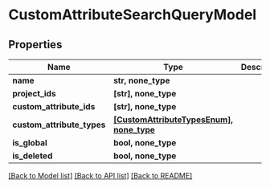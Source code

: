 # CustomAttributeSearchQueryModel


## Properties
Name | Type | Description | Notes
------------ | ------------- | ------------- | -------------
**name** | **str, none_type** |  | [optional] 
**project_ids** | **[str], none_type** |  | [optional] 
**custom_attribute_ids** | **[str], none_type** |  | [optional] 
**custom_attribute_types** | [**[CustomAttributeTypesEnum], none_type**](CustomAttributeTypesEnum.md) |  | [optional] 
**is_global** | **bool, none_type** |  | [optional] 
**is_deleted** | **bool, none_type** |  | [optional] 

[[Back to Model list]](../README.md#documentation-for-models) [[Back to API list]](../README.md#documentation-for-api-endpoints) [[Back to README]](../README.md)


